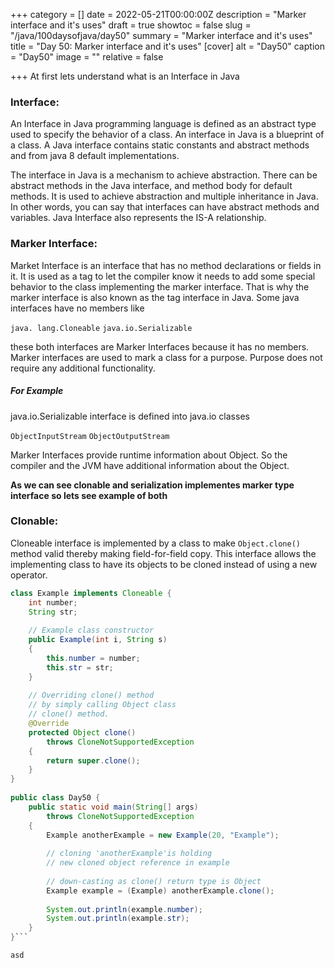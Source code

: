 +++
category = []
date = 2022-05-21T00:00:00Z
description = "Marker interface and it's uses"
draft = true
showtoc = false
slug = "/java/100daysofjava/day50"
summary = "Marker interface and it's uses"
title = "Day 50: Marker interface and it's uses"
[cover]
alt = "Day50"
caption = "Day50"
image = ""
relative = false

+++
At first lets understand what is an Interface in Java

### Interface:

An Interface in Java programming language is defined as an abstract type used to specify the behavior of a class. An interface in Java is a blueprint of a class. A Java interface contains static constants and abstract methods and from java 8 default implementations.

The interface in Java is a mechanism to achieve abstraction. There can be abstract methods in the Java interface, and method body for default methods. It is used to achieve abstraction and multiple inheritance in Java. In other words, you can say that interfaces can have abstract methods and variables. Java Interface also represents the IS-A relationship.

### Marker Interface:

Market Interface is an interface that has no method declarations or fields in it. It is used as a tag to let the compiler know it needs to add some special behavior to the class implementing the marker interface. That is why the marker interface is also known as the tag interface in Java. Some java interfaces have no members like

`java. lang.Cloneable`
`java.io.Serializable`

these both interfaces are Marker Interfaces because it has no members. Marker interfaces are used to mark a class for a purpose. Purpose does not require any additional functionality.

##### For Example

java.io.Serializable interface is defined into java.io classes

`ObjectInputStream`
`ObjectOutputStream`

Marker Interfaces provide runtime information about Object. So the compiler and the JVM have additional information about the Object.

**As we can see clonable and serialization implementes marker type interface so lets see example of both**

### Clonable:

Cloneable interface is implemented by a class to make `Object.clone()` method valid thereby making field-for-field copy. This interface allows the implementing class to have its objects to be cloned instead of using a new operator.

```java
class Example implements Cloneable {
    int number;
    String str;
  
    // Example class constructor
    public Example(int i, String s)
    {
        this.number = number;
        this.str = str;
    }
  
    // Overriding clone() method
    // by simply calling Object class
    // clone() method.
    @Override
    protected Object clone()
        throws CloneNotSupportedException
    {
        return super.clone();
    }
}
  
public class Day50 {
    public static void main(String[] args)
        throws CloneNotSupportedException
    {
        Example anotherExample = new Example(20, "Example");
  
        // cloning 'anotherExample'is holding
        // new cloned object reference in example
  
        // down-casting as clone() return type is Object
        Example example = (Example) anotherExample.clone();
  
        System.out.println(example.number);
        System.out.println(example.str);
    }
}```

asd